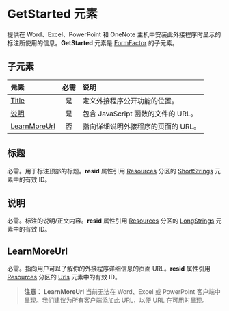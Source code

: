 ﻿# <a name="getstarted-element"></a>GetStarted 元素

提供在 Word、Excel、PowerPoint 和 OneNote 主机中安装此外接程序时显示的标注所使用的信息。**GetStarted** 元素是 [FormFactor](./formfactor.md) 的子元素。

## <a name="child-elements"></a>子元素

| 元素                       | 必需 | 说明                                        |
|:------------------------------|:--------:|:---------------------------------------------------|
| [Title](#title)               | 是      | 定义外接程序公开功能的位置。     |
| [说明](#description)   | 是      | 包含 JavaScript 函数的文件的 URL。|
| [LearnMoreUrl](#learnmoreurl) | 否       | 指向详细说明外接程序的页面的 URL。   |


## <a name="title"></a>标题 
必需。用于标注顶部的标题。**resid** 属性引用 [Resources](./resources.md) 分区的 [ShortStrings](./resources.md#shortstrings) 元素中的有效 ID。

## <a name="description"></a>说明
必需。标注的说明/正文内容。**resid** 属性引用 [Resources](./resources.md) 分区的 [LongStrings](./resources.md#longstrings) 元素中的有效 ID。

## <a name="learnmoreurl"></a>LearnMoreUrl
必需。指向用户可以了解你的外接程序详细信息的页面 URL。**resid** 属性引用 [Resources](./resources.md) 分区的 [Urls](./resources.md#urls) 元素中的有效 ID。

> **注意：** **LearnMoreUrl** 当前无法在 Word、Excel 或 PowerPoint 客户端中呈现。我们建议为所有客户端添加此 URL，以便 URL 在可用时呈现。 
